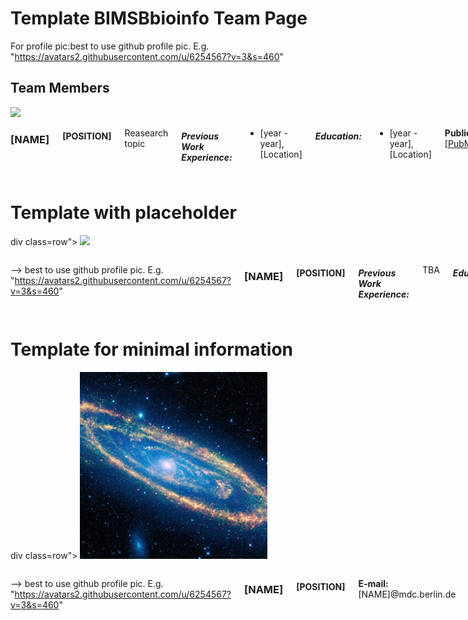 # Template BIMSBbioinfo Team Page  
For profile pic:best to use github profile pic. E.g. "https://avatars2.githubusercontent.com/u/6254567?v=3&s=460"

## Team Members 

<div class=row">
  <img src="[IMAGE LINK/PATH]" class="columns myroundThumb">
  <div class="large-9 columns" markdown="1">
 
### [NAME]

#### [POSITION]

Reasearch topic

##### Previous Work Experience:
- [year - year], [Location]

##### Education:
- [year - year], [Location]

**Publications:** [[PubMed]]([LINK])

**Websites:**
[[LinkedIn]]([LINK])
[[Github]]([LINK])


**E-mail:** [NAME]@mdc.berlin.de
</div></div>

                                                                                                                                                                                                         

# Template with placeholder 

div class=row">
  <img src="[IMAGE LINK/PATH]" class="columns myroundThumb">
  <div class="large-9 columns" markdown="1">

--> best to use github profile pic. E.g. "https://avatars2.githubusercontent.com/u/6254567?v=3&s=460"
 
### [NAME]

#### [POSITION]


##### Previous Work Experience:
TBA

##### Education:
TBA
    
**Publications:** TBA

**Websites:**
TBA

**E-mail:** [NAME]@mdc.berlin.de
</div></div> 

# Template for minimal information


div class=row">
  <img src="img/andromeda-orbit.jpg" class="columns myroundThumb"> 
  <div class="large-9 columns" markdown="1">

--> best to use github profile pic. E.g. "https://avatars2.githubusercontent.com/u/6254567?v=3&s=460"
 
### [NAME]

#### [POSITION]


**E-mail:** [NAME]@mdc.berlin.de
</div></div> 
